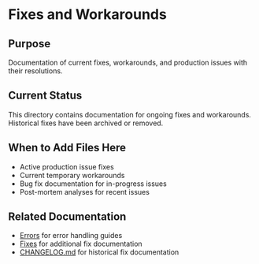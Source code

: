 # Fixes and Workarounds

## Purpose
Documentation of current fixes, workarounds, and production issues with their resolutions.

## Current Status
This directory contains documentation for ongoing fixes and workarounds. Historical fixes have been archived or removed.

## When to Add Files Here

- Active production issue fixes
- Current temporary workarounds
- Bug fix documentation for in-progress issues
- Post-mortem analyses for recent issues

## Related Documentation

- [Errors](../../errors/) for error handling guides
- [Fixes](../../fixes/) for additional fix documentation
- [CHANGELOG.md](../../../CHANGELOG.md) for historical fix documentation
